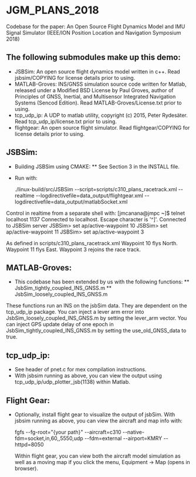 # JGM_PLANS_2018
Codebase for the paper: An Open Source Flight Dynamics Model and IMU Signal Simulator (IEEE/ION Position Location and Navigation Symposium 2018)

## The following submodules make up this demo:
* JSBSim: An open source flight dynamics model written in c++. Read jsbsim/COPYING for license details prior to using.
* MATLAB-Groves: INS/GNSS simulation source code written for Matlab, released under a Modified BSD License by Paul Groves,
author of Principles of GNSS, Inertial, and Multisensor Integrated Navigation Systems (Sencod Edition).
Read MATLAB-Groves/License.txt prior to using.
* tcp_udp_ip: A UDP to matlab utility, copyright (c) 2015, Peter Rydesäter. Read tcp_udp_ip/license.txt prior to using.
* flightgear: An open source flight simulator.  Read flightgear/COPYING for license details prior to using.

## JSBSim:
* Building JSBSim using CMAKE:
**    See Section 3 in the INSTALL file.
* Run with:

    ./linux-build/src/JSBSim --script=scripts/c310_plans_racetrack.xml --realtime --logdirectivefile=data_output/flightgear.xml --logdirectivefile=data_output/matlabSocket.xml

Control in realtime from a separate shell with:
[jmcanana@jmpc ~]$ telnet localhost 1137
Connected to localhost.
Escape character is '^]'.
Connected to JSBSim server
JSBSim> set ap/active-waypoint 10
JSBSim> set ap/active-waypoint 11
JSBSim> set ap/active-waypoint 3

As defined in scripts/c310_plans_racetrack.xml
Waypoint 10 flys North.
Waypoint 11 flys East.
Waypoint 3 rejoins the race track.

## MATLAB-Groves:
* This codebase has been extended by us with the following functions:
** JsbSim_tightly_coupled_INS_GNSS.m
** JsbSim_loosely_coupled_INS_GNSS.m

These functions run an INS on the jsbSim data.  They are dependent on the tcp_udp_ip package.
You can inject a lever arm error into JsbSim_loosely_coupled_INS_GNSS.m by setting  the lever_arm vector.
You can inject GPS update delay of one epoch in JsbSim_tightly_coupled_INS_GNSS.m by setting the
use_old_GNSS_data to true.



## tcp_udp_ip:
* See header of pnet.c for mex compilation instructions.
* With jsbsim running as above, you can view the output using tcp_udp_ip/udp_plotter_jsb(1138) within Matlab.

## Flight Gear:
* Optionally, install flight gear to visualize the output of jsbSim. With jsbsim running as above, you can view the aircraft and map info with:

    fgfs --fg-root="{your path}" --aircraft=c310 --native-fdm=socket,in,60,,5550,udp --fdm=external --airport=KMRY --httpd=8050

    Within flight gear, you can view both the aircraft model simulation as well as a moving map if you click the menu, Equipment -> Map (opens in browser).
